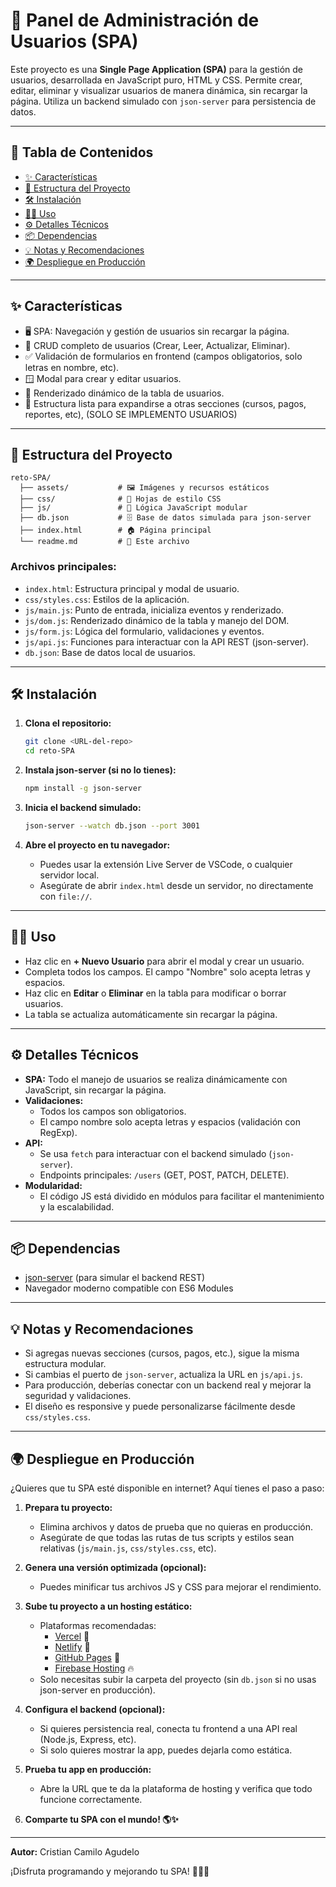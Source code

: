 # 🚀 Panel de Administración de Usuarios (SPA)

Este proyecto es una **Single Page Application (SPA)** para la gestión de usuarios, desarrollada en JavaScript puro, HTML y CSS. Permite crear, editar, eliminar y visualizar usuarios de manera dinámica, sin recargar la página. Utiliza un backend simulado con `json-server` para persistencia de datos.

---

## 📑 Tabla de Contenidos

- [✨ Características](#-características)
- [📁 Estructura del Proyecto](#-estructura-del-proyecto)
- [🛠️ Instalación](#️-instalación)
- [🧑‍💻 Uso](#-uso)
- [⚙️ Detalles Técnicos](#️-detalles-técnicos)
- [📦 Dependencias](#-dependencias)
- [💡 Notas y Recomendaciones](#-notas-y-recomendaciones)
- [🌍 Despliegue en Producción](#-despliegue-en-producción)

---

## ✨ Características

- 🖥️ SPA: Navegación y gestión de usuarios sin recargar la página.
- 📝 CRUD completo de usuarios (Crear, Leer, Actualizar, Eliminar).
- ✅ Validación de formularios en frontend (campos obligatorios, solo letras en nombre, etc).
- 🪟 Modal para crear y editar usuarios.
- 🔄 Renderizado dinámico de la tabla de usuarios.
- 🧩 Estructura lista para expandirse a otras secciones (cursos, pagos, reportes, etc), (SOLO SE IMPLEMENTO USUARIOS)

---

## 📁 Estructura del Proyecto

```
reto-SPA/
  ├── assets/           # 🖼️ Imágenes y recursos estáticos
  ├── css/              # 🎨 Hojas de estilo CSS
  ├── js/               # 📜 Lógica JavaScript modular
  ├── db.json           # 🗄️ Base de datos simulada para json-server
  ├── index.html        # 🏠 Página principal
  └── readme.md         # 📖 Este archivo
```

### Archivos principales:

- `index.html`: Estructura principal y modal de usuario.
- `css/styles.css`: Estilos de la aplicación.
- `js/main.js`: Punto de entrada, inicializa eventos y renderizado.
- `js/dom.js`: Renderizado dinámico de la tabla y manejo del DOM.
- `js/form.js`: Lógica del formulario, validaciones y eventos.
- `js/api.js`: Funciones para interactuar con la API REST (json-server).
- `db.json`: Base de datos local de usuarios.

---

## 🛠️ Instalación

1. **Clona el repositorio:**

   ```bash
   git clone <URL-del-repo>
   cd reto-SPA
   ```

2. **Instala json-server (si no lo tienes):**

   ```bash
   npm install -g json-server
   ```

3. **Inicia el backend simulado:**

   ```bash
   json-server --watch db.json --port 3001
   ```

4. **Abre el proyecto en tu navegador:**
   - Puedes usar la extensión Live Server de VSCode, o cualquier servidor local.
   - Asegúrate de abrir `index.html` desde un servidor, no directamente con `file://`.

---

## 🧑‍💻 Uso

- Haz clic en **+ Nuevo Usuario** para abrir el modal y crear un usuario.
- Completa todos los campos. El campo "Nombre" solo acepta letras y espacios.
- Haz clic en **Editar** o **Eliminar** en la tabla para modificar o borrar usuarios.
- La tabla se actualiza automáticamente sin recargar la página.

---

## ⚙️ Detalles Técnicos

- **SPA:** Todo el manejo de usuarios se realiza dinámicamente con JavaScript, sin recargar la página.
- **Validaciones:**
  - Todos los campos son obligatorios.
  - El campo nombre solo acepta letras y espacios (validación con RegExp).
- **API:**
  - Se usa `fetch` para interactuar con el backend simulado (`json-server`).
  - Endpoints principales: `/users` (GET, POST, PATCH, DELETE).
- **Modularidad:**
  - El código JS está dividido en módulos para facilitar el mantenimiento y la escalabilidad.

---

## 📦 Dependencias

- [json-server](https://github.com/typicode/json-server) (para simular el backend REST)
- Navegador moderno compatible con ES6 Modules

---

## 💡 Notas y Recomendaciones

- Si agregas nuevas secciones (cursos, pagos, etc.), sigue la misma estructura modular.
- Si cambias el puerto de `json-server`, actualiza la URL en `js/api.js`.
- Para producción, deberías conectar con un backend real y mejorar la seguridad y validaciones.
- El diseño es responsive y puede personalizarse fácilmente desde `css/styles.css`.

---

## 🌍 Despliegue en Producción

¿Quieres que tu SPA esté disponible en internet? Aquí tienes el paso a paso:

1. **Prepara tu proyecto:**

   - Elimina archivos y datos de prueba que no quieras en producción.
   - Asegúrate de que todas las rutas de tus scripts y estilos sean relativas (`js/main.js`, `css/styles.css`, etc).

2. **Genera una versión optimizada (opcional):**

   - Puedes minificar tus archivos JS y CSS para mejorar el rendimiento.

3. **Sube tu proyecto a un hosting estático:**

   - Plataformas recomendadas:
     - [Vercel](https://vercel.com/) 🚀
     - [Netlify](https://www.netlify.com/) 🌱
     - [GitHub Pages](https://pages.github.com/) 🐙
     - [Firebase Hosting](https://firebase.google.com/products/hosting) 🔥
   - Solo necesitas subir la carpeta del proyecto (sin `db.json` si no usas json-server en producción).

4. **Configura el backend (opcional):**

   - Si quieres persistencia real, conecta tu frontend a una API real (Node.js, Express, etc).
   - Si solo quieres mostrar la app, puedes dejarla como estática.

5. **Prueba tu app en producción:**

   - Abre la URL que te da la plataforma de hosting y verifica que todo funcione correctamente.

6. **Comparte tu SPA con el mundo! 🌎✨**

---

**Autor:** Cristian Camilo Agudelo

¡Disfruta programando y mejorando tu SPA! 🚀🦄🎉
